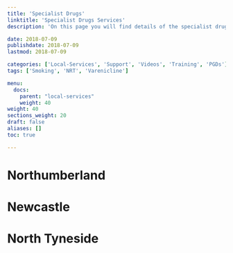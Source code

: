 ```yaml
---
title: 'Specialist Drugs'
linktitle: 'Specialist Drugs Services'
description: 'On this page you will find details of the specialist drugs services commissioned in our region.'

date: 2018-07-09
publishdate: 2018-07-09
lastmod: 2018-07-09

categories: ['Local-Services', 'Support', 'Videos', 'Training', 'PGDs']
tags: ['Smoking', 'NRT', 'Varenicline']

menu:
  docs:
    parent: "local-services"
    weight: 40
weight: 40
sections_weight: 20
draft: false
aliases: []
toc: true

---
```


# Northumberland


# Newcastle


# North Tyneside

